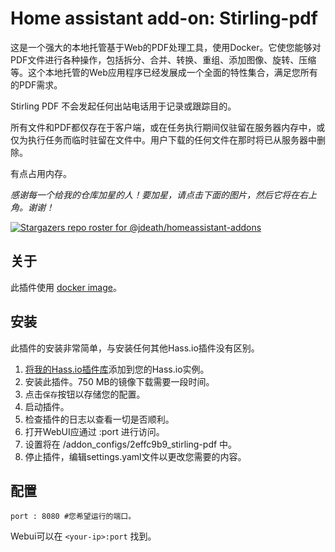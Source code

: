 # Home assistant add-on: Stirling-pdf

这是一个强大的本地托管基于Web的PDF处理工具，使用Docker。它使您能够对PDF文件进行各种操作，包括拆分、合并、转换、重组、添加图像、旋转、压缩等。这个本地托管的Web应用程序已经发展成一个全面的特性集合，满足您所有的PDF需求。

Stirling PDF 不会发起任何出站电话用于记录或跟踪目的。

所有文件和PDF都仅存在于客户端，或在任务执行期间仅驻留在服务器内存中，或仅为执行任务而临时驻留在文件中。用户下载的任何文件在那时将已从服务器中删除。

有点占用内存。

_感谢每一个给我的仓库加星的人！要加星，请点击下面的图片，然后它将在右上角。谢谢！_

[![Stargazers repo roster for @jdeath/homeassistant-addons](https://reporoster.com/stars/jdeath/homeassistant-addons)](https://github.com/jdeath/homeassistant-addons/stargazers)

## 关于

此插件使用 [docker image](https://github.com/Stirling-Tools/Stirling-PDF)。

## 安装

此插件的安装非常简单，与安装任何其他Hass.io插件没有区别。

1. [将我的Hass.io插件库][repository]添加到您的Hass.io实例。
1. 安装此插件。750 MB的镜像下载需要一段时间。
1. 点击`保存`按钮以存储您的配置。
1. 启动插件。
1. 检查插件的日志以查看一切是否顺利。
1. 打开WebUI应通过 <your-ip>:port 进行访问。
1. 设置将在 /addon_configs/2effc9b9_stirling-pdf 中。
1. 停止插件，编辑settings.yaml文件以更改您需要的内容。

## 配置

```
port : 8080 #您希望运行的端口。
```

Webui可以在 `<your-ip>:port` 找到。

[repository]: https://github.com/jdeath/homeassistant-addons